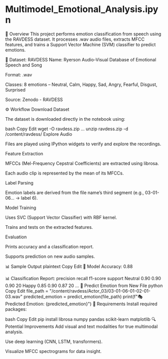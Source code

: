 # Multimodel_Emotional_Analysis.ipyn
🎯 Overview
This project performs emotion classification from speech using the RAVDESS dataset. It processes .wav audio files, extracts MFCC features, and trains a Support Vector Machine (SVM) classifier to predict emotions.

📂 Dataset: RAVDESS
Name: Ryerson Audio-Visual Database of Emotional Speech and Song

Format: .wav

Classes: 8 emotions – Neutral, Calm, Happy, Sad, Angry, Fearful, Disgust, Surprised

Source: Zenodo - RAVDESS

⚙️ Workflow
Download Dataset

The dataset is downloaded directly in the notebook using:

bash
Copy
Edit
wget -O ravdess.zip ...
unzip ravdess.zip -d /content/ravdess/
Explore Audio

Files are played using IPython widgets to verify and explore the recordings.

Feature Extraction

MFCCs (Mel-Frequency Cepstral Coefficients) are extracted using librosa.

Each audio clip is represented by the mean of its MFCCs.

Label Parsing

Emotion labels are derived from the file name’s third segment (e.g., 03-01-06... → label 6).

Model Training

Uses SVC (Support Vector Classifier) with RBF kernel.

Trains and tests on the extracted features.

Evaluation

Prints accuracy and a classification report.

Supports prediction on new audio samples.

📊 Sample Output
plaintext
Copy
Edit
🎯 Model Accuracy: 0.88

📊 Classification Report:
              precision    recall  f1-score   support
     Neutral       0.90      0.90      0.90        20
     Happy         0.85      0.90      0.87        20
     ...
🧪 Predict Emotion from New File
python
Copy
Edit
file_path = "/content/ravdess/Actor_03/03-01-06-01-02-01-03.wav"
predicted_emotion = predict_emotion(file_path)
print(f"🎭 Predicted Emotion: {predicted_emotion}")
🧰 Requirements
Install required packages:

bash
Copy
Edit
pip install librosa numpy pandas scikit-learn matplotlib
🔍 Potential Improvements
Add visual and text modalities for true multimodal analysis.

Use deep learning (CNN, LSTM, transformers).

Visualize MFCC spectrograms for data insight.
